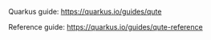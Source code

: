 Quarkus guide: https://quarkus.io/guides/qute

Reference guide: https://quarkus.io/guides/qute-reference
